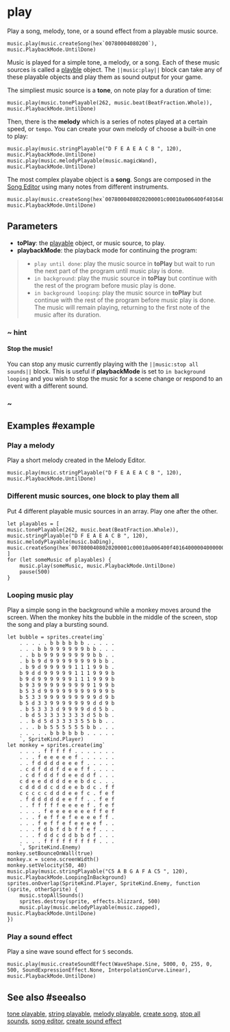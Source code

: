 # play

Play a song, melody, tone, or a sound effect from a playable music source.

```sig
music.play(music.createSong(hex`00780004080200`), music.PlaybackMode.UntilDone)
```

Music is played for a simple tone, a melody, or a song. Each of these music sources is called a [playble](/types/playable) object. The ``||music:play||`` block can take any of these playable objects and play them as sound output for your game.

The simpliest music source is a **tone**, on note play for a duration of time:

```block
music.play(music.tonePlayable(262, music.beat(BeatFraction.Whole)), music.PlaybackMode.UntilDone)
```

Then, there is the **melody** which is a series of notes played at a certain speed, or `tempo`. You can create your own melody of choose a built-in one to play:

```block
music.play(music.stringPlayable("D F E A E A C B ", 120), music.PlaybackMode.UntilDone)
music.play(music.melodyPlayable(music.magicWand), music.PlaybackMode.UntilDone)
```

The most complex playabe object is a **song**. Songs are composed in the [Song Editor](/reference/music/song-editor) using many notes from different instruments.

```block
music.play(music.createSong(hex`0078000408020200001c00010a006400f40164000004000000000000000000000000000500000430000400080001220c001000012514001800011e1c00200001222400280001252c003000012934003800012c3c004000011e03001c0001dc00690000045e010004000000000000000000000564000104000330000400080001290c001000011e1400180001251c002000012924002800011b2c003000012234003800011e3c0040000129`), music.PlaybackMode.UntilDone)
```

## Parameters

* **toPlay**: the [playable](/types/playable) object, or music source, to play.
* **playbackMode**: the playback mode for continuing the program:
>* `play until done`: play the music source in **toPlay** but wait to run the next part of the program until music play is done.
>* `in background`: play the music source in **toPlay** but continue with the rest of the program before music play is done.
>* `in background looping`: play the music source in **toPlay** but continue with the rest of the program before music play is done. The music will remain playing, returning to the first note of the music after its duration.

### ~ hint

#### Stop the music!

You can stop any music currently playing with the ``||music:stop all sounds||`` block. This is useful if **playbackMode** is set to `in background looping` and you wish to stop the music for a scene change or respond to an event with a different sound.

### ~

## Examples #example

### Play a melody

Play a short melody created in the Melody Editor.

```blocks
music.play(music.stringPlayable("D F E A E A C B ", 120), music.PlaybackMode.UntilDone)
```

### Different music sources, one block to play them all

Put 4 different playable music sources in an array. Play one after the other.

```blocks
let playables = [
music.tonePlayable(262, music.beat(BeatFraction.Whole)),
music.stringPlayable("D F E A E A C B ", 120),
music.melodyPlayable(music.baDing),
music.createSong(hex`0078000408020200001c00010a006400f40164000004000000000000000000000000000500000430000400080001220c001000012514001800011e1c00200001222400280001252c003000012934003800012c3c004000011e03001c0001dc00690000045e010004000000000000000000000564000104000330000400080001290c001000011e1400180001251c002000012924002800011b2c003000012234003800011e3c0040000129`)
]
for (let someMusic of playables) {
    music.play(someMusic, music.PlaybackMode.UntilDone)
    pause(500)
}
```

### Looping music play

Play a simple song in the background while a monkey moves around the screen. When the monkey hits the bubble in the middle of the screen, stop the song and play a bursting sound.

```blocks
let bubble = sprites.create(img`
    . . . . . b b b b b b . . . . . 
    . . . b b 9 9 9 9 9 9 b b . . . 
    . . b b 9 9 9 9 9 9 9 9 b b . . 
    . b b 9 d 9 9 9 9 9 9 9 9 b b . 
    . b 9 d 9 9 9 9 9 1 1 1 9 9 b . 
    b 9 d d 9 9 9 9 9 1 1 1 9 9 9 b 
    b 9 d 9 9 9 9 9 9 1 1 1 9 9 9 b 
    b 9 3 9 9 9 9 9 9 9 9 9 1 9 9 b 
    b 5 3 d 9 9 9 9 9 9 9 9 9 9 9 b 
    b 5 3 3 9 9 9 9 9 9 9 9 9 d 9 b 
    b 5 d 3 3 9 9 9 9 9 9 9 d d 9 b 
    . b 5 3 3 3 d 9 9 9 9 d d 5 b . 
    . b d 5 3 3 3 3 3 3 3 d 5 b b . 
    . . b d 5 d 3 3 3 3 5 5 b b . . 
    . . . b b 5 5 5 5 5 5 b b . . . 
    . . . . . b b b b b b . . . . . 
    `, SpriteKind.Player)
let monkey = sprites.create(img`
    . . . . f f f f f . . . . . . . 
    . . . f e e e e e f . . . . . . 
    . . f d d d d e e e f . . . . . 
    . c d f d d f d e e f f . . . . 
    . c d f d d f d e e d d f . . . 
    c d e e d d d d e e b d c . . . 
    c d d d d c d d e e b d c . f f 
    c c c c c d d d e e f c . f e f 
    . f d d d d d e e f f . . f e f 
    . . f f f f f e e e e f . f e f 
    . . . . f e e e e e e e f f e f 
    . . . f e f f e f e e e e f f . 
    . . . f e f f e f e e e e f . . 
    . . . f d b f d b f f e f . . . 
    . . . f d d c d d b b d f . . . 
    . . . . f f f f f f f f f . . . 
    `, SpriteKind.Enemy)
monkey.setBounceOnWall(true)
monkey.x = scene.screenWidth()
monkey.setVelocity(50, 40)
music.play(music.stringPlayable("C5 A B G A F A C5 ", 120), music.PlaybackMode.LoopingInBackground)
sprites.onOverlap(SpriteKind.Player, SpriteKind.Enemy, function (sprite, otherSprite) {
    music.stopAllSounds()
    sprites.destroy(sprite, effects.blizzard, 500)
    music.play(music.melodyPlayable(music.zapped), music.PlaybackMode.UntilDone)
})
```
### Play a sound effect

Play a sine wave sound effect for `5` seconds.

```blocks
music.play(music.createSoundEffect(WaveShape.Sine, 5000, 0, 255, 0, 500, SoundExpressionEffect.None, InterpolationCurve.Linear), music.PlaybackMode.UntilDone)
```

## See also #seealso

[tone playable](/reference/music/tone-playable),
[string playable](/reference/music/string-playable),
[melody playable](/reference/music/melody-playable),
[create song](/reference/music/create-song),
[stop all sounds](/reference/music/stop-all-sounds),
[song editor](/reference/music/song-editor),
[create sound effect](/reference/music/create-sound-effect)